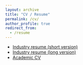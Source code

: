 ```yaml
---
layout: archive
title: "CV / Resume"
permalink: /cv/
author_profile: true
redirect_from:
  - /resume
---
```


- <a href="/resume/industry_short.pdf" target="_blank">Industry resume (short version)</a>
- <a href="/resume/industry_long.pdf" target="_blank">Industry resume (long version)</a>
- <a href="/resume/academics.pdf" target="_blank">Academic CV</a>
